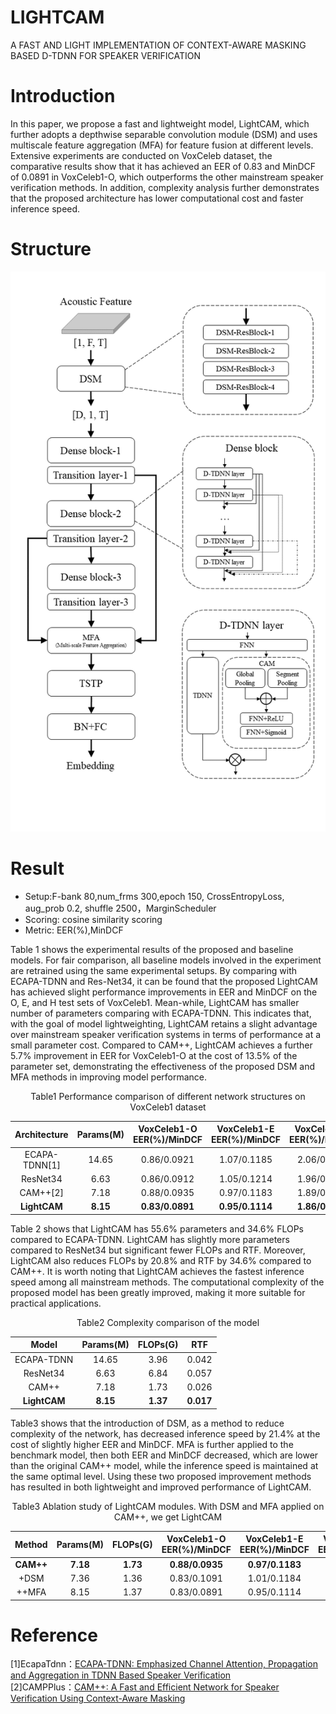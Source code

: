 # LIGHTCAM
 A FAST AND LIGHT IMPLEMENTATION OF CONTEXT-AWARE MASKING  BASED D-TDNN FOR SPEAKER VERIFICATION  
# Introduction  
 In this paper, we propose a fast and lightweight model, LightCAM, which further adopts a depthwise separable convolution module (DSM) and uses multiscale feature aggregation (MFA) for feature fusion at different levels. Extensive experiments are conducted on VoxCeleb dataset, the comparative results show that it has achieved an EER of 0.83 and MinDCF of 0.0891 in VoxCeleb1-O, which outperforms the other mainstream speaker verification methods. In addition, complexity analysis further demonstrates that the proposed architecture has lower computational cost and faster inference speed.  
# Structure  
![Image text](https://raw.githubusercontent.com/ZJUTMuseVision/LIGHTCAM/b01d215ea9219e20d2ecd8092740758b7824d9bb/img-storage/Structure.png)  
# Result  
  * Setup:F-bank 80,num_frms 300,epoch 150, CrossEntropyLoss, aug_prob 0.2, shuffle 2500，MarginScheduler
  * Scoring: cosine similarity scoring
  * Metric: EER(%),MinDCF  
  
  Table 1 shows the experimental results of the proposed and baseline models. For fair comparison, all baseline models involved in the experiment are retrained using the same experimental setups. By comparing with ECAPA-TDNN and Res-Net34, it can be found that the proposed LightCAM has achieved slight performance improvements in EER and MinDCF on the O, E, and H test sets of VoxCeleb1. Mean-while, LightCAM has smaller number of parameters comparing with ECAPA-TDNN. This indicates that, with the goal of model lightweighting, LightCAM retains a slight advantage over mainstream speaker verification systems in terms of performance at a small parameter cost. Compared to CAM++, LightCAM achieves a further 5.7% improvement in EER for VoxCeleb1-O at the cost of 13.5% of the parameter set, demonstrating the effectiveness of the proposed DSM and MFA methods in improving model performance.  
  
<p align="center">Table1 Performance comparison of different network structures on VoxCeleb1 dataset</p>  

<div align="center">  
  
Architecture  |Params(M)  |VoxCeleb1-O EER(%)/MinDCF  |VoxCeleb1-E EER(%)/MinDCF  |VoxCeleb1-H EER(%)/MinDCF  
| :----: | :-----: | :------: | :-------: | :--------: |   
ECAPA-TDNN[1]  |14.65  |0.86/0.0921  |1.07/0.1185  |2.06/0.1956  
ResNet34  |6.63  |0.86/0.0912  |1.05/0.1214  |1.96/0.1921  
CAM++[2]  |7.18  |0.88/0.0935  |0.97/0.1183  |1.89/0.1971  
**LightCAM**  |**8.15**  |**0.83/0.0891**  |**0.95/0.1114**  |**1.86/0.1922**  
  
</div>    

  Table 2 shows that LightCAM has 55.6% parameters and 34.6% FLOPs compared to ECAPA-TDNN. LightCAM has slightly more parameters compared to ResNet34 but significant fewer FLOPs and RTF. Moreover, LightCAM also reduces FLOPs by 20.8% and RTF by 34.6% compared to CAM++. It is worth noting that LightCAM achieves the fastest inference speed among all mainstream methods. The computational complexity of the proposed model has been greatly improved, making it more suitable for practical applications.  
  
<p align="center">Table2 Complexity comparison of the model</p>  

<div align="center">  
  
Model  |Params(M)  |FLOPs(G)  |RTF  
| :----: | :-----: | :------: | :-------: |   
ECAPA-TDNN  |14.65  |3.96  |0.042  
ResNet34  |6.63  |6.84  |0.057  
CAM++  |7.18  |1.73  |0.026  
**LightCAM**  |**8.15**  |**1.37**  |**0.017**  
  
</div>  

  Table3 shows that the introduction of DSM, as a method to reduce complexity of the network, has decreased inference speed by 21.4% at the cost of slightly higher EER and MinDCF. MFA is further applied to the benchmark model, then both EER and MinDCF decreased, which are lower than the original CAM++ model, while the inference speed is maintained at the same optimal level. Using these two proposed improvement methods has resulted in both lightweight and improved performance of LightCAM.  
  
<p align="center">Table3 Ablation study of LightCAM modules. With DSM and MFA applied on CAM++, we get LightCAM</p>  
  
<div align="center">  
   
Method  |Params(M)  |FLOPs(G)  |VoxCeleb1-O EER(%)/MinDCF  |VoxCeleb1-E EER(%)/MinDCF  |VoxCeleb1-H EER(%)/MinDCF  
| :----: | :-----: | :------: | :-------: | :--------: | :---------: |   
**CAM++**  |**7.18**  |**1.73**  |**0.88/0.0935**  |**0.97/0.1183**  |**1.89/0.1971**  
+DSM  |7.36  |1.36  |0.83/0.1091  |1.01/0.1184  |1.94/0.2044  
++MFA  |8.15  |1.37  |0.83/0.0891  |0.95/0.1114  |1.86/0.1922  

</div>

# Reference  
[1]EcapaTdnn：[ECAPA-TDNN: Emphasized Channel Attention, Propagation and Aggregation in TDNN Based Speaker Verification](https://arxiv.org/abs/2005.07143v3)  
[2]CAMPPlus：[CAM++: A Fast and Efficient Network for Speaker Verification Using Context-Aware Masking](https://arxiv.org/abs/2303.00332v3)  
